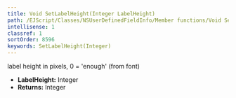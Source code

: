 ```yaml
---
title: Void SetLabelHeight(Integer LabelHeight)
path: /EJScript/Classes/NSUserDefinedFieldInfo/Member functions/Void SetLabelHeight(Integer p_0)
intellisense: 1
classref: 1
sortOrder: 8596
keywords: SetLabelHeight(Integer)
---
```



label height in pixels, 0 = 'enough' (from font)



* **LabelHeight:** Integer
* **Returns:** Integer


